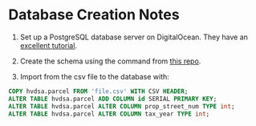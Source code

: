 # Database Creation Notes

1. Set up a PostgreSQL database server on DigitalOcean. They have an [excellent tutorial](https://www.digitalocean.com/community/tutorials/how-to-install-and-use-postgresql-on-ubuntu-16-04#create-a-new-role).

2. Create the schema using the command from [this repo](parcel_data.sql).

2. Import from the csv file to the database with:
```sql
COPY hvdsa.parcel FROM 'file.csv' WITH CSV HEADER;
ALTER TABLE hvdsa.parcel ADD COLUMN id SERIAL PRIMARY KEY;
ALTER TABLE hvdsa.parcel ALTER COLUMN prop_street_num TYPE int;
ALTER TABLE hvdsa.parcel ALTER COLUMN tax_year TYPE int;
```
